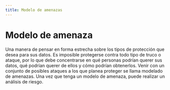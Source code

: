 ```yaml
---
title: Modelo de amenazas
---
```

# Modelo de amenaza 

Una manera de pensar en forma estrecha sobre los tipos de protección que desea para sus datos. Es imposible protegerse contra todo tipo de truco o ataque, por lo que debe concentrarse en qué personas podrían querer sus datos, qué podrían querer de ellos y cómo podrían obtenerlos. Venir con un conjunto de posibles ataques a los que planea proteger se llama modelado de amenazas. Una vez que tenga un modelo de amenaza, puede realizar un análisis de riesgo.